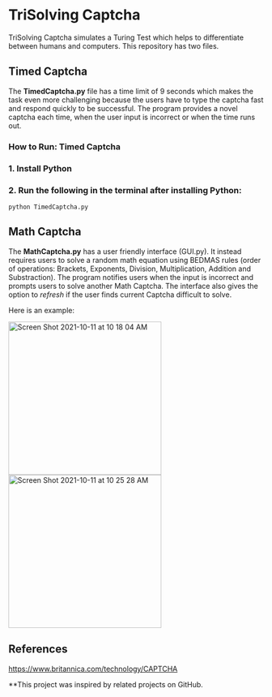 # TriSolving Captcha

TriSolving Captcha simulates a Turing Test which helps to differentiate between humans and computers. This repository has two files. 


## Timed Captcha
The <b>TimedCaptcha.py</b> file has a time limit of 9 seconds which makes the task even more challenging because the users have to type the captcha fast and respond quickly to be successful. The program provides a novel captcha each time, when the user input is incorrect or when the time runs out. 

### How to Run: Timed Captcha
### 1. Install Python 
### 2. Run the following in the terminal after installing Python:
```
python TimedCaptcha.py
```


## Math Captcha 
The <b>MathCaptcha.py</b> has a user friendly interface (GUI.py). It instead requires users to solve a random math equation using BEDMAS rules (order of operations: Brackets, Exponents, Division, Multiplication, Addition and Substraction). The program notifies users when the input is incorrect and prompts users to solve another Math Captcha. The interface also gives the option to <i>refresh</i> if the user finds current Captcha difficult to solve.<br> 

Here is an example: <br> 

<img width="302" alt="Screen Shot 2021-10-11 at 10 18 04 AM" src="https://user-images.githubusercontent.com/55750079/136805930-f6175734-d77c-480b-ae25-457c8460f21d.png"> 
<img width="302" alt="Screen Shot 2021-10-11 at 10 25 28 AM" src="https://user-images.githubusercontent.com/55750079/136807101-79b32ba4-a3d6-4687-974c-8073cca38af4.png">



## References
https://www.britannica.com/technology/CAPTCHA

**This project was inspired by related projects on GitHub.
